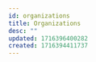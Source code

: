 ```yaml
---
id: organizations
title: Organizations
desc: ""
updated: 1716396400282
created: 1716394411737
---
```

